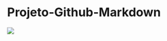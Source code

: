 # Projeto-Github-Markdown
![](https://media4.giphy.com/media/v1.Y2lkPTc5MGI3NjExdzRhMGdoa2xkamYya29ia2ZrejF0YmFraGtqa2RxeGllcTdzNGJxYSZlcD12MV9pbnRlcm5hbF9naWZfYnlfaWQmY3Q9Zw/zymcMjtAPv3vbspgE2/giphy.gif)
